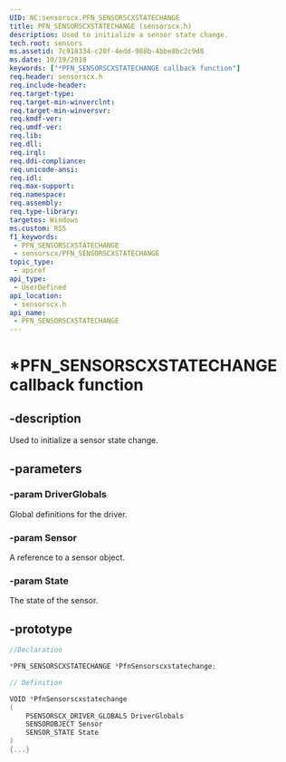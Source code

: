 ```yaml
---
UID: NC:sensorscx.PFN_SENSORSCXSTATECHANGE
title: PFN_SENSORSCXSTATECHANGE (sensorscx.h)
description: Used to initialize a sensor state change.
tech.root: sensors
ms.assetid: 7c918334-c20f-4edd-988b-4bbe8bc2c9d8
ms.date: 10/19/2018
keywords: ["*PFN_SENSORSCXSTATECHANGE callback function"]
req.header: sensorscx.h
req.include-header: 
req.target-type: 
req.target-min-winverclnt: 
req.target-min-winversvr: 
req.kmdf-ver: 
req.umdf-ver: 
req.lib: 
req.dll: 
req.irql: 
req.ddi-compliance: 
req.unicode-ansi: 
req.idl: 
req.max-support: 
req.namespace: 
req.assembly: 
req.type-library: 
targetos: Windows
ms.custom: RS5
f1_keywords:
 - PFN_SENSORSCXSTATECHANGE
 - sensorscx/PFN_SENSORSCXSTATECHANGE
topic_type:
 - apiref
api_type:
 - UserDefined
api_location:
 - sensorscx.h
api_name:
 - PFN_SENSORSCXSTATECHANGE
---
```


# *PFN_SENSORSCXSTATECHANGE callback function


## -description

Used to initialize a sensor state change.

## -parameters

### -param DriverGlobals

Global definitions for the driver.

### -param Sensor

A reference to a sensor object.

### -param State

The state of the sensor.

## -prototype

```cpp
//Declaration

*PFN_SENSORSCXSTATECHANGE *PfnSensorscxstatechange; 

// Definition

VOID *PfnSensorscxstatechange 
(
	PSENSORSCX_DRIVER_GLOBALS DriverGlobals
	SENSOROBJECT Sensor
	SENSOR_STATE State
)
{...}

```


